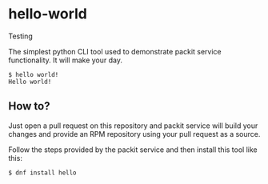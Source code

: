 # hello-world

Testing

The simplest python CLI tool used to demonstrate packit service functionality. It will make your day.

    $ hello world!
    Hello world!

## How to?

Just open a pull request on this repository and packit service will build your changes
and provide an RPM repository using your pull request as a source.

Follow the steps provided by the packit service and then install this tool like this:

    $ dnf install hello
